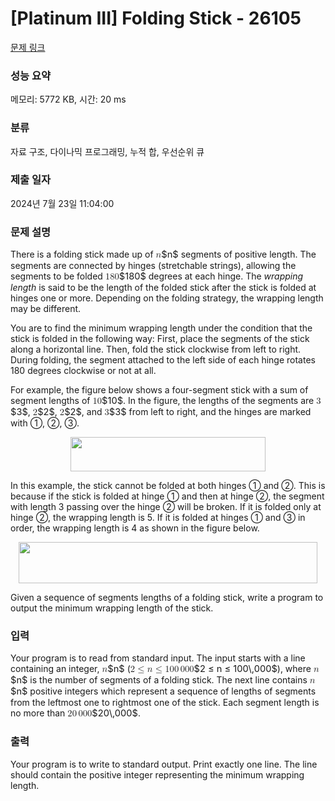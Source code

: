 # [Platinum III] Folding Stick - 26105 

[문제 링크](https://www.acmicpc.net/problem/26105) 

### 성능 요약

메모리: 5772 KB, 시간: 20 ms

### 분류

자료 구조, 다이나믹 프로그래밍, 누적 합, 우선순위 큐

### 제출 일자

2024년 7월 23일 11:04:00

### 문제 설명

<p>There is a folding stick made up of <mjx-container class="MathJax" jax="CHTML" style="font-size: 104.6%; position: relative;"><mjx-math class="MJX-TEX" aria-hidden="true"><mjx-mi class="mjx-i"><mjx-c class="mjx-c1D45B TEX-I"></mjx-c></mjx-mi></mjx-math><mjx-assistive-mml unselectable="on" display="inline"><math xmlns="http://www.w3.org/1998/Math/MathML"><mi>n</mi></math></mjx-assistive-mml><span aria-hidden="true" class="no-mathjax mjx-copytext">$n$</span></mjx-container> segments of positive length. The segments are connected by hinges (stretchable strings), allowing the segments to be folded <mjx-container class="MathJax" jax="CHTML" style="font-size: 104.6%; position: relative;"><mjx-math class="MJX-TEX" aria-hidden="true"><mjx-mn class="mjx-n"><mjx-c class="mjx-c31"></mjx-c><mjx-c class="mjx-c38"></mjx-c><mjx-c class="mjx-c30"></mjx-c></mjx-mn></mjx-math><mjx-assistive-mml unselectable="on" display="inline"><math xmlns="http://www.w3.org/1998/Math/MathML"><mn>180</mn></math></mjx-assistive-mml><span aria-hidden="true" class="no-mathjax mjx-copytext">$180$</span></mjx-container> degrees at each hinge. The <em>wrapping length</em> is said to be the length of the folded stick after the stick is folded at hinges one or more. Depending on the folding strategy, the wrapping length may be different.</p>

<p>You are to find the minimum wrapping length under the condition that the stick is folded in the following way: First, place the segments of the stick along a horizontal line. Then, fold the stick clockwise from left to right. During folding, the segment attached to the left side of each hinge rotates 180 degrees clockwise or not at all.</p>

<p>For example, the figure below shows a four-segment stick with a sum of segment lengths of <mjx-container class="MathJax" jax="CHTML" style="font-size: 104.6%; position: relative;"><mjx-math class="MJX-TEX" aria-hidden="true"><mjx-mn class="mjx-n"><mjx-c class="mjx-c31"></mjx-c><mjx-c class="mjx-c30"></mjx-c></mjx-mn></mjx-math><mjx-assistive-mml unselectable="on" display="inline"><math xmlns="http://www.w3.org/1998/Math/MathML"><mn>10</mn></math></mjx-assistive-mml><span aria-hidden="true" class="no-mathjax mjx-copytext">$10$</span></mjx-container>. In the figure, the lengths of the segments are <mjx-container class="MathJax" jax="CHTML" style="font-size: 104.6%; position: relative;"><mjx-math class="MJX-TEX" aria-hidden="true"><mjx-mn class="mjx-n"><mjx-c class="mjx-c33"></mjx-c></mjx-mn></mjx-math><mjx-assistive-mml unselectable="on" display="inline"><math xmlns="http://www.w3.org/1998/Math/MathML"><mn>3</mn></math></mjx-assistive-mml><span aria-hidden="true" class="no-mathjax mjx-copytext">$3$</span></mjx-container>, <mjx-container class="MathJax" jax="CHTML" style="font-size: 104.6%; position: relative;"><mjx-math class="MJX-TEX" aria-hidden="true"><mjx-mn class="mjx-n"><mjx-c class="mjx-c32"></mjx-c></mjx-mn></mjx-math><mjx-assistive-mml unselectable="on" display="inline"><math xmlns="http://www.w3.org/1998/Math/MathML"><mn>2</mn></math></mjx-assistive-mml><span aria-hidden="true" class="no-mathjax mjx-copytext">$2$</span></mjx-container>, <mjx-container class="MathJax" jax="CHTML" style="font-size: 104.6%; position: relative;"><mjx-math class="MJX-TEX" aria-hidden="true"><mjx-mn class="mjx-n"><mjx-c class="mjx-c32"></mjx-c></mjx-mn></mjx-math><mjx-assistive-mml unselectable="on" display="inline"><math xmlns="http://www.w3.org/1998/Math/MathML"><mn>2</mn></math></mjx-assistive-mml><span aria-hidden="true" class="no-mathjax mjx-copytext">$2$</span></mjx-container>, and <mjx-container class="MathJax" jax="CHTML" style="font-size: 104.6%; position: relative;"><mjx-math class="MJX-TEX" aria-hidden="true"><mjx-mn class="mjx-n"><mjx-c class="mjx-c33"></mjx-c></mjx-mn></mjx-math><mjx-assistive-mml unselectable="on" display="inline"><math xmlns="http://www.w3.org/1998/Math/MathML"><mn>3</mn></math></mjx-assistive-mml><span aria-hidden="true" class="no-mathjax mjx-copytext">$3$</span></mjx-container> from left to right, and the hinges are marked with ①, ②, ③.</p>

<p style="text-align: center;"><img alt="" src="https://upload.acmicpc.net/0f27f678-d172-4395-9b7a-8b3cbedb1cea/-/preview/" style="width: 312px; height: 55px;"></p>

<p>In this example, the stick cannot be folded at both hinges ① and ②. This is because if the stick is folded at hinge ① and then at hinge ②, the segment with length 3 passing over the hinge ② will be broken. If it is folded only at hinge ②, the wrapping length is 5. If it is folded at hinges ① and ③ in order, the wrapping length is 4 as shown in the figure below.</p>

<p style="text-align: center;"><img alt="" src="https://upload.acmicpc.net/bbb60e1d-20d8-4198-bc9a-3bcbfe9bbabe/-/preview/" style="width: 478px; height: 66px;"></p>

<p>Given a sequence of segments lengths of a folding stick, write a program to output the minimum wrapping length of the stick.</p>

### 입력 

 <p>Your program is to read from standard input. The input starts with a line containing an integer, <mjx-container class="MathJax" jax="CHTML" style="font-size: 104.6%; position: relative;"><mjx-math class="MJX-TEX" aria-hidden="true"><mjx-mi class="mjx-i"><mjx-c class="mjx-c1D45B TEX-I"></mjx-c></mjx-mi></mjx-math><mjx-assistive-mml unselectable="on" display="inline"><math xmlns="http://www.w3.org/1998/Math/MathML"><mi>n</mi></math></mjx-assistive-mml><span aria-hidden="true" class="no-mathjax mjx-copytext">$n$</span></mjx-container> (<mjx-container class="MathJax" jax="CHTML" style="font-size: 104.6%; position: relative;"><mjx-math class="MJX-TEX" aria-hidden="true"><mjx-mn class="mjx-n"><mjx-c class="mjx-c32"></mjx-c></mjx-mn><mjx-mo class="mjx-n" space="4"><mjx-c class="mjx-c2264"></mjx-c></mjx-mo><mjx-mi class="mjx-i" space="4"><mjx-c class="mjx-c1D45B TEX-I"></mjx-c></mjx-mi><mjx-mo class="mjx-n" space="4"><mjx-c class="mjx-c2264"></mjx-c></mjx-mo><mjx-mn class="mjx-n" space="4"><mjx-c class="mjx-c31"></mjx-c><mjx-c class="mjx-c30"></mjx-c><mjx-c class="mjx-c30"></mjx-c></mjx-mn><mjx-mstyle><mjx-mspace style="width: 0.167em;"></mjx-mspace></mjx-mstyle><mjx-mn class="mjx-n"><mjx-c class="mjx-c30"></mjx-c><mjx-c class="mjx-c30"></mjx-c><mjx-c class="mjx-c30"></mjx-c></mjx-mn></mjx-math><mjx-assistive-mml unselectable="on" display="inline"><math xmlns="http://www.w3.org/1998/Math/MathML"><mn>2</mn><mo>≤</mo><mi>n</mi><mo>≤</mo><mn>100</mn><mstyle scriptlevel="0"><mspace width="0.167em"></mspace></mstyle><mn>000</mn></math></mjx-assistive-mml><span aria-hidden="true" class="no-mathjax mjx-copytext">$2 ≤ n ≤ 100\,000$</span></mjx-container>), where <mjx-container class="MathJax" jax="CHTML" style="font-size: 104.6%; position: relative;"><mjx-math class="MJX-TEX" aria-hidden="true"><mjx-mi class="mjx-i"><mjx-c class="mjx-c1D45B TEX-I"></mjx-c></mjx-mi></mjx-math><mjx-assistive-mml unselectable="on" display="inline"><math xmlns="http://www.w3.org/1998/Math/MathML"><mi>n</mi></math></mjx-assistive-mml><span aria-hidden="true" class="no-mathjax mjx-copytext">$n$</span></mjx-container> is the number of segments of a folding stick. The next line contains <mjx-container class="MathJax" jax="CHTML" style="font-size: 104.6%; position: relative;"><mjx-math class="MJX-TEX" aria-hidden="true"><mjx-mi class="mjx-i"><mjx-c class="mjx-c1D45B TEX-I"></mjx-c></mjx-mi></mjx-math><mjx-assistive-mml unselectable="on" display="inline"><math xmlns="http://www.w3.org/1998/Math/MathML"><mi>n</mi></math></mjx-assistive-mml><span aria-hidden="true" class="no-mathjax mjx-copytext">$n$</span></mjx-container> positive integers which represent a sequence of lengths of segments from the leftmost one to rightmost one of the stick. Each segment length is no more than <mjx-container class="MathJax" jax="CHTML" style="font-size: 104.6%; position: relative;"><mjx-math class="MJX-TEX" aria-hidden="true"><mjx-mn class="mjx-n"><mjx-c class="mjx-c32"></mjx-c><mjx-c class="mjx-c30"></mjx-c></mjx-mn><mjx-mstyle><mjx-mspace style="width: 0.167em;"></mjx-mspace></mjx-mstyle><mjx-mn class="mjx-n"><mjx-c class="mjx-c30"></mjx-c><mjx-c class="mjx-c30"></mjx-c><mjx-c class="mjx-c30"></mjx-c></mjx-mn></mjx-math><mjx-assistive-mml unselectable="on" display="inline"><math xmlns="http://www.w3.org/1998/Math/MathML"><mn>20</mn><mstyle scriptlevel="0"><mspace width="0.167em"></mspace></mstyle><mn>000</mn></math></mjx-assistive-mml><span aria-hidden="true" class="no-mathjax mjx-copytext">$20\,000$</span></mjx-container>.</p>

### 출력 

 <p>Your program is to write to standard output. Print exactly one line. The line should contain the positive integer representing the minimum wrapping length.</p>

